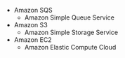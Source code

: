 - Amazon SQS
	- Amazon Simple Queue Service 
- Amazon S3
	- Amazon Simple Storage Service
- Amazon EC2
	- Amazon Elastic Compute Cloud